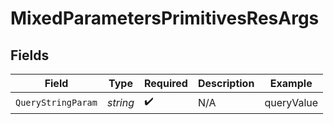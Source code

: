 # MixedParametersPrimitivesResArgs


## Fields

| Field              | Type               | Required           | Description        | Example            |
| ------------------ | ------------------ | ------------------ | ------------------ | ------------------ |
| `QueryStringParam` | *string*           | :heavy_check_mark: | N/A                | queryValue         |